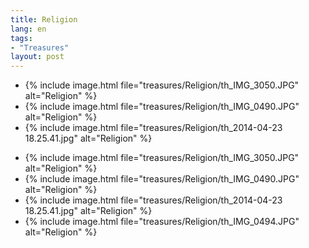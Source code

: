 ```yaml
---
title: Religion
lang: en
tags:
- "Treasures"
layout: post
---
```

<!--excerpt start-->
<ul class="clearing-thumbs small-block-grid-1 medium-block-grid-3" data-clearing>
<li>{% include image.html file="treasures/Religion/th_IMG_3050.JPG" alt="Religion" %}</li>
<li>{% include image.html file="treasures/Religion/th_IMG_0490.JPG" alt="Religion" %}</li>
<li>{% include image.html file="treasures/Religion/th_2014-04-23 18.25.41.jpg" alt="Religion" %}</li>
</ul>
<!--excerpt end-->
<ul class="clearing-thumbs small-block-grid-1 medium-block-grid-3" data-clearing>
<li>{% include image.html file="treasures/Religion/th_IMG_3050.JPG" alt="Religion" %}</li>
<li>{% include image.html file="treasures/Religion/th_IMG_0490.JPG" alt="Religion" %}</li>
<li>{% include image.html file="treasures/Religion/th_2014-04-23 18.25.41.jpg" alt="Religion" %}</li>
<li>{% include image.html file="treasures/Religion/th_IMG_0494.JPG" alt="Religion" %}</li>
</ul>


